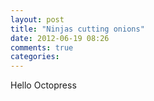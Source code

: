 ```yaml
---
layout: post
title: "Ninjas cutting onions"
date: 2012-06-19 08:26
comments: true
categories: 
---
```

Hello Octopress
